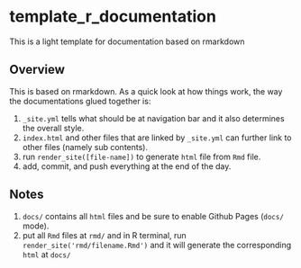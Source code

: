 # template_r_documentation
This is a light template for documentation based on rmarkdown

## Overview

This is based on rmarkdown. As a quick look at how things work, the way the documentations glued together is:

1. `_site.yml` tells what should be at navigation bar and it also determines the overall style.
2. `index.html` and other files that are linked by `_site.yml` can further link to other files (namely sub contents).
3. run `render_site([file-name])` to generate `html` file from `Rmd` file.
4. add, commit, and push everything at the end of the day.

## Notes

1. `docs/` contains all `html` files and be sure to enable Github Pages (`docs/` mode).
2. put all `Rmd` files at `rmd/` and in R terminal, run `render_site('rmd/filename.Rmd')` and it will generate the corresponding `html` at `docs/`
